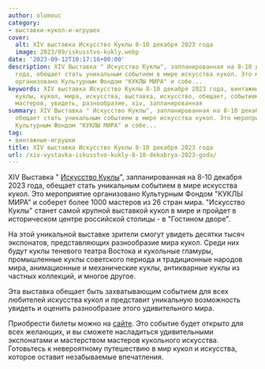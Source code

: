 ```yaml
---
author: olomouc
category:
- выставки-кукол-и-игрушек
cover:
  alt: XIV выставка Искусство Куклы 8-10 декабря 2023 года
  image: 2023/09/iskusstvo-kukly.webp
date: '2023-09-12T10:17:16+00:00'
description: XIV Выставка " Искусство Куклы", запланированная на 8-10 декабря 2023
  года, обещает стать уникальным событием в мире искусства кукол. Это мероприятие
  организовано Культурным Фондом "КУКЛЫ МИРА" и собе...
keywords: XIV выставка Искусство Куклы 8-10 декабря 2023 года, винтажные-игрушки,
  куклы, кукол, мира, искусства, выставка, искусство, обещает, событием, мире, это,
  мастеров, увидеть, разнообразие, xiv, запланированная
summary: XIV Выставка " Искусство Куклы", запланированная на 8-10 декабря 2023 года,
  обещает стать уникальным событием в мире искусства кукол. Это мероприятие организовано
  Культурным Фондом "КУКЛЫ МИРА" и собе...
tag:
- винтажные-игрушки
title: XIV выставка Искусство Куклы 8-10 декабря 2023 года
url: /xiv-vystavka-iskusstvo-kukly-8-10-dekabrya-2023-goda/
---
```


XIV Выставка " [Искусство Куклы](https://xn--b1algbagsvbaljg8i.xn--p1ai/)", запланированная на 8-10 декабря 2023 года, обещает стать уникальным событием в мире искусства кукол. Это мероприятие организовано Культурным Фондом "КУКЛЫ МИРА" и соберет более 1000 мастеров из 26 стран мира. "Искусство Куклы" станет самой крупной выставкой кукол в мире и пройдет в историческом центре российской столицы - в "Гостином дворе".

На этой уникальной выставке зрители смогут увидеть десятки тысяч экспонатов, представляющих разнообразие мира кукол. Среди них будут куклы теневого театра Востока и кукольные гламуры, промышленные куклы советского периода и традиционные народов мира, анимационные и механические куклы, антикварные куклы из частных коллекций, и многое другое.

Эта выставка обещает быть захватывающим событием для всех любителей искусства кукол и представит уникальную возможность увидеть и оценить разнообразие этого удивительного мира.

Приобрести билеты можно на [сайте](https://iframeab-pre4844.intickets.ru/event/13978843/). Это событие будет открыто для всех желающих, и вы сможете насладиться удивительными экспонатами и мастерством мастеров кукольного искусства. Готовьтесь к невероятному путешествию в мир кукол и искусства, которое оставит незабываемые впечатления.